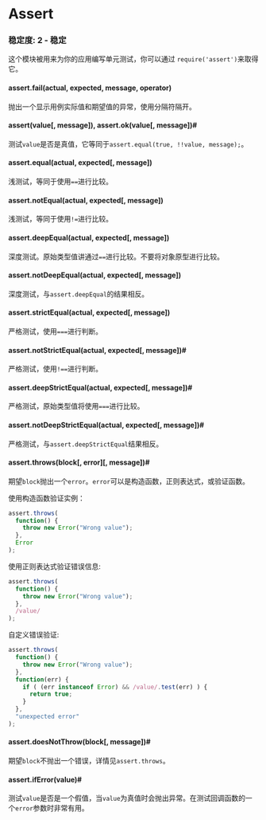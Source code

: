 # Assert

### 稳定度: 2 - 稳定
这个模块被用来为你的应用编写单元测试，你可以通过
`require('assert')`来取得它。

#### assert.fail(actual, expected, message, operator)

抛出一个显示用例实际值和期望值的异常，使用分隔符隔开。

#### assert(value[, message]), assert.ok(value[, message])#
测试`value`是否是真值，它等同于`assert.equal(true, !!value, message);`。

#### assert.equal(actual, expected[, message])
浅测试，等同于使用`==`进行比较。


#### assert.notEqual(actual, expected[, message])
浅测试，等同于使用`!=`进行比较。

#### assert.deepEqual(actual, expected[, message])
深度测试。原始类型值讲通过`==`进行比较。不要将对象原型进行比较。

#### assert.notDeepEqual(actual, expected[, message])
深度测试，与`assert.deepEqual`的结果相反。

#### assert.strictEqual(actual, expected[, message])
严格测试，使用`===`进行判断。

#### assert.notStrictEqual(actual, expected[, message])#
严格测试，使用`!==`进行判断。


#### assert.deepStrictEqual(actual, expected[, message])#
严格测试，原始类型值将使用`===`进行比较。

#### assert.notDeepStrictEqual(actual, expected[, message])#
严格测试，与`assert.deepStrictEqual`结果相反。

#### assert.throws(block[, error][, message])#
期望`block`抛出一个`error`。`error`可以是构造函数，正则表达式，或验证函数。

使用构造函数验证实例：
```js
assert.throws(
  function() {
    throw new Error("Wrong value");
  },
  Error
);
```
使用正则表达式验证错误信息:
```js
assert.throws(
  function() {
    throw new Error("Wrong value");
  },
  /value/
);
```
自定义错误验证:
```js
assert.throws(
  function() {
    throw new Error("Wrong value");
  },
  function(err) {
    if ( (err instanceof Error) && /value/.test(err) ) {
      return true;
    }
  },
  "unexpected error"
);
```
#### assert.doesNotThrow(block[, message])#
期望`block`不抛出一个错误，详情见`assert.throws`。

#### assert.ifError(value)#
测试`value`是否是一个假值，当`value`为真值时会抛出异常。在测试回调函数的一个`error`参数时非常有用。
